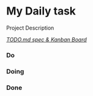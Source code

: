 # My Daily task

Project Description

<em>[TODO.md spec & Kanban Board](https://bit.ly/3fCwKfM)</em>

### Do


### Doing


### Done


